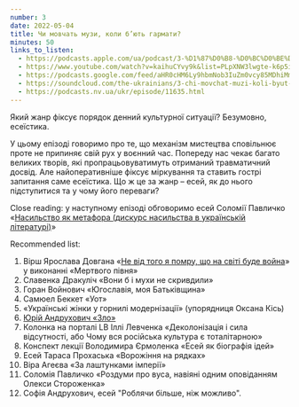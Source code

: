 ```yaml
---
number: 3
date: 2022-05-04
title: Чи мовчать музи, коли б’ють гармати?
minutes: 50
links_to_listen:
  - https://podcasts.apple.com/ua/podcast/3-%D1%87%D0%B8-%D0%BC%D0%BE%D0%B2%D1%87%D0%B0%D1%82%D1%8C-%D0%BC%D1%83%D0%B7%D0%B8-%D0%BA%D0%BE%D0%BB%D0%B8-%D0%B1%D1%8E%D1%82%D1%8C-%D0%B3%D0%B0%D1%80%D0%BC%D0%B0%D1%82%D0%B8/id1618999118?i=1000559557997&l=uk
  - https://www.youtube.com/watch?v=kaihuCYvy9k&list=PLpXNW3lwgte-k6p5iw3pJuvLk9UPDD1yV&index=6
  - https://podcasts.google.com/feed/aHR0cHM6Ly9hbmNob3IuZm0vcy85MDhiMmNlNC9wb2RjYXN0L3Jzcw/episode/MWQ5M2M5ZjYtYTIzNS00YmY5LTg4ZjMtN2EzZTc4MWM0ZDVk
  - https://soundcloud.com/the-ukrainians/3-chi-movchat-muzi-koli-byut-garmati?in=the-ukrainians/sets/narazi-bez-nazvi
  - https://podcasts.nv.ua/ukr/episode/11635.html
---
```


Який жанр фіксує порядок денний культурної ситуації? Безумовно, есеїстика.

У цьому епізоді говоримо про те, що механізм мистецтва сповільнює проте не
припиняє свій рух у воєнний час. Попереду нас чекає багато великих творів, які
пропрацьовуватимуть отриманий травматичний досвід. Але найоперативніше фіксує
міркування та ставить гострі запитання саме есеїстика. Що ж це за жанр – есей,
як до нього підступитися та у чому його переваги?

Close reading: у наступному епізоді обговоримо есей Соломії Павличко
«[Насильство як метафора (дискурс насильства в українській літературі)][1]»

Recommended list:

1. Вірш Ярослава Довгана «[Не від того я помру, що на світі буде война][2]» у виконанні «Мертвого півня»
2. Славенка Дракуліч «Вони б і мухи не скривдили»
3. Горан Войнович «Югославія, моя Батьківщина»
4. Самюел Беккет «Уот»
5. «Українські жінки у горнилі модернізації» (упорядниця Оксана Кісь)
6. [Юрій Андрухович «Зло»][3]
7. Колонка на порталі LB Іллі Левченка «Деколонізація і сила відсутності, або Чому вся російська культура є тоталітарною»
8. Конспект лекції Володимира Єрмоленка «Есей як біографія ідей»
9. Есей Тараса Прохаська «Ворожіння на рядках»
10. Віра Агеєва «За лаштунками імперії»
11. Соломія Павличко «Роздуми про вуса, навіяні одним оповіданням Олекси Стороженка»
12. Софія Андрухович, есей "Роблячи більше, ніж можливо".

[1]: https://chtyvo.org.ua/authors/Pavlychko_Solomiia/Teoriia_literatury
[2]: https://www.youtube.com/watch?v=J09BhLObTrA
[3]: https://zbruc.eu/node/111261

